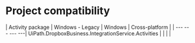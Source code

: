 ﻿# Project compatibility

| Activity package | Windows - Legacy | Windows | Cross-platform |
| --- --- --- ---| UiPath.DropboxBusiness.IntegrationService.Activities |  |  |  |
